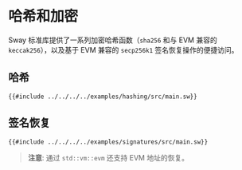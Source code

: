 # 哈希和加密

Sway 标准库提供了一系列加密哈希函数（`sha256` 和与 EVM 兼容的 `keccak256`），以及基于 EVM 兼容的 `secp256k1` 签名恢复操作的便捷访问。

## 哈希

```sway
{{#include ../../../../examples/hashing/src/main.sw}}
```

## 签名恢复

```sway
{{#include ../../../../examples/signatures/src/main.sw}}
```

> **注意**: 通过 `std::vm::evm` 还支持 EVM 地址的恢复。
